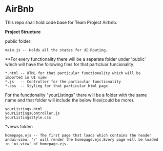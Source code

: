 # AirBnb
This repo shall hold code base for Team Project Airbnb.

**Project Structure**

public folder:
    
    main.js -- Holds all the states for UI Routing.

**For every functionality there will be a separate folder under 'public' which will have the following files for that particluar funcionality:

    *.html -- HTML for that particular functionality which will be imported in UI view
    *.js   -- Controller for the particular functionality
    *.css  -- Styling for that particular html page


For the functionality "yourListings" there will be a folder with the same name and that folder will include the below files(could be more).

    yourListings.html
    yourListingsController.js
    yourListingsStyle.css


*views folder:

    homepage.ejs -- The first page that loads which contains the header andui-view. '/' will render the homepage.ejs.Every page will be loaded in 'ui-view' of homepage.ejs.


